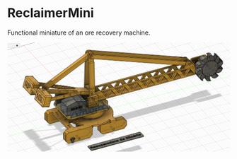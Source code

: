 # ReclaimerMini
Functional miniature of an ore recovery machine.

![reclaimer1](https://github.com/cassio-hsp/ReclaimerMini/blob/main/1.Images/reclaimer1.png)
